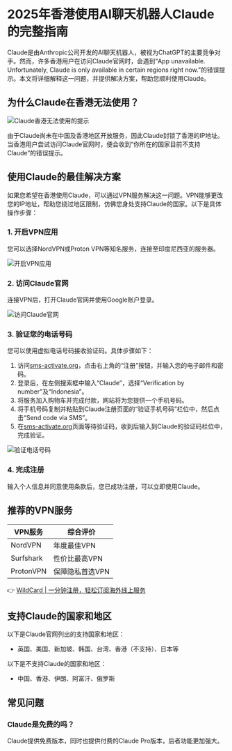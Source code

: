 # 2025年香港使用AI聊天机器人Claude的完整指南

Claude是由Anthropic公司开发的AI聊天机器人，被视为ChatGPT的主要竞争对手。然而，许多香港用户在访问Claude官网时，会遇到“App unavailable. Unfortunately, Claude is only available in certain regions right now.”的错误提示。本文将详细解释这一问题，并提供解决方案，帮助您顺利使用Claude。

## 为什么Claude在香港无法使用？

![Claude香港无法使用的提示](https://bbtdd.com/img/617874389282512.webp)

由于Claude尚未在中国及香港地区开放服务，因此Claude封锁了香港的IP地址。当香港用户尝试访问Claude官网时，便会收到“你所在的国家目前不支持Claude”的错误提示。

## 使用Claude的最佳解决方案

如果您希望在香港使用Claude，可以通过VPN服务解决这一问题。VPN能够更改您的IP地址，帮助您绕过地区限制，仿佛您身处支持Claude的国家。以下是具体操作步骤：

### 1. 开启VPN应用

您可以选择NordVPN或Proton VPN等知名服务，连接至印度尼西亚的服务器。

![开启VPN应用](https://bbtdd.com/img/282709246891943.webp)

### 2. 访问Claude官网

连接VPN后，打开Claude官网并使用Google账户登录。

![访问Claude官网](https://bbtdd.com/img/16242979290.webp)

### 3. 验证您的电话号码

您可以使用虚拟电话号码接收验证码。具体步骤如下：

1. 访问[sms-activate.org](https://www.sms-activate.org)，点击右上角的“注册”按钮，并输入您的电子邮件和密码。
2. 登录后，在左侧搜索框中输入“Claude”，选择“Verification by number”及“Indonesia”。
3. 将服务加入购物车并完成付款，网站将为您提供一个手机号码。
4. 将手机号码复制并粘贴到Claude注册页面的“验证手机号码”栏位中，然后点击“Send code via SMS”。
5. 在[sms-activate.org](https://www.sms-activate.org)页面等待验证码，收到后输入到Claude的验证码栏位中，完成验证。

![验证电话号码](https://bbtdd.com/img/178338100125.webp)

### 4. 完成注册

输入个人信息并同意使用条款后，您已成功注册，可以立即使用Claude。

## 推荐的VPN服务

| VPN服务       | 综合评价           |
| ------------- | ------------------ |
| NordVPN       | 年度最佳VPN        |
| Surfshark     | 性价比最高VPN      |
| ProtonVPN     | 保障隐私首选VPN    |

👉 [WildCard | 一分钟注册，轻松订阅海外线上服务](https://bbtdd.com/WildCard)

## 支持Claude的国家和地区

以下是Claude官网列出的支持国家和地区：

- 英国、美国、新加坡、韩国、台湾、香港（不支持）、日本等

以下是不支持Claude的国家和地区：

- 中国、香港、伊朗、阿富汗、俄罗斯

## 常见问题

### Claude是免费的吗？

Claude提供免费版本，同时也提供付费的Claude Pro版本，后者功能更加强大。